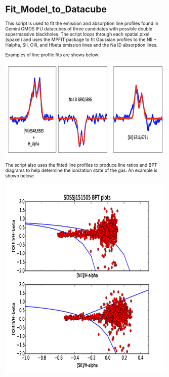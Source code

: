 # Fit_Model_to_Datacube

This script is used to fit the emission and absorption line profiles found in Gemini GMOS IFU datacubes of three candidates with possible double supermassive blackholes. The script loops through each spatial pixel (spaxel) and uses the MPFIT package to fit Gaussian profiles to the NII + Halpha, SII, OIII, and Hbeta emission lines and the Na ID absorption lines. 

Examples of line profile fits are shows below: 

<img src="https://github.com/hsshih/Fit_Model_to_Datacube/blob/main/Line_Fit_Examples.png" class="center" width="800" height="300" />

The script also uses the fitted line profiles to produce line ratios and BPT diagrams to help determine the ionization state of the gas. An example is shown below:

<img src="https://github.com/hsshih/Fit_Model_to_Datacube/blob/main/SDSSJ151505_bpt.png" class="center" width="800" height="600" />
